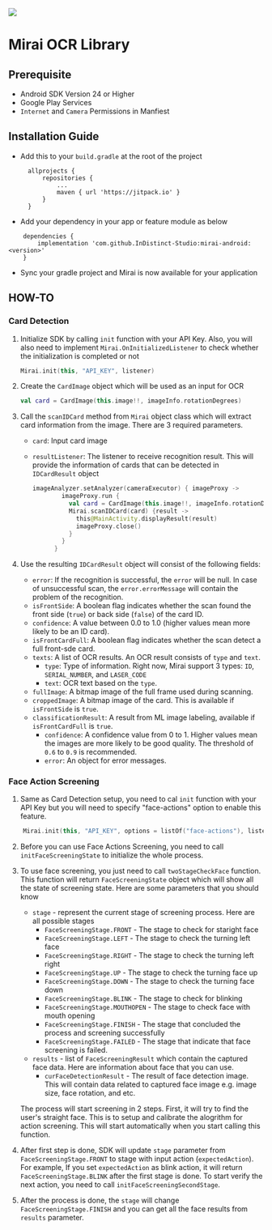 [![](https://jitpack.io/v/InDistinct-Studio/Mirai-Android.svg)](https://jitpack.io/#InDistinct-Studio/Mirai-Android)


# Mirai OCR Library

## Prerequisite

- Android SDK Version 24 or Higher
- Google Play Services
- `Internet` and `Camera` Permissions in Manfiest

## Installation Guide

- Add this to your `build.gradle` at the root of the project
  ```
	allprojects {
		repositories {
			...
			maven { url 'https://jitpack.io' }
		}
	}
  ```
- Add your dependency in your app or feature module as below
```
	dependencies {
		implementation 'com.github.InDistinct-Studio:mirai-android:<version>'
	}
```

- Sync your gradle project and Mirai is now available for your application

## HOW-TO

### Card Detection

1. Initialize SDK by calling `init` function with your API Key. Also, you will also need to implement `Mirai.OnInitializedListener` to check whether the initialization is completed or not

    ```kotlin
    Mirai.init(this, "API_KEY", listener)
    ```


1. Create the `CardImage` object which will be used as an input for OCR

    ```kotlin
    val card = CardImage(this.image!!, imageInfo.rotationDegrees)
    ```

2. Call the `scanIDCard` method from `Mirai` object class which will extract card information from the image. There are 3 required parameters.
    - `card`: Input card image
    - `resultListener`: The listener to receive recognition result. This will provide the information of cards that can be detected in `IDCardResult` object

      ```kotlin
      imageAnalyzer.setAnalyzer(cameraExecutor) { imageProxy ->
              imageProxy.run {
                val card = CardImage(this.image!!, imageInfo.rotationDegrees)
                Mirai.scanIDCard(card) {result ->
                  this@MainActivity.displayResult(result)
                  imageProxy.close()
                }
              }
            }
       ```

3. Use the resulting `IDCardResult` object will consist of the following fields:
    - `error`: If the recognition is successful, the `error` will be null. In case of unsuccessful scan, the `error.errorMessage` will contain the problem of the recognition.
    - `isFrontSide`: A boolean flag indicates whether the scan found the front side (`true`) or back side (`false`) of the card ID.
    - `confidence`: A value between 0.0 to 1.0 (higher values mean more likely to be an ID card).
    - `isFrontCardFull`: A boolean flag indicates whether the scan detect a full front-sde card.
    - `texts`: A list of OCR results. An OCR result consists of `type` and `text`.
        - `type`: Type of information. Right now, Mirai support 3 types: `ID`, `SERIAL_NUMBER`, and `LASER_CODE`
        - `text`: OCR text based on the `type`.
    - `fullImage`: A bitmap image of the full frame used during scanning.
    - `croppedImage`: A bitmap image of the card. This is available if `isFrontSide` is `true`.
    - `classificationResult`: A result from ML image labeling, available if `isFrontCardFull` is `true`.
      - `confidence`: A confidence value from 0 to 1. Higher values mean the images are more likely to be good quality. The threshold of `0.6` to `0.9` is recommended. 
      - `error`: An object for error messages.

### Face Action Screening

1. Same as Card Detection setup, you need to cal `init` function with your API Key but you will need to specify "face-actions" option to enable this feature.

```kotlin
    Mirai.init(this, "API_KEY", options = listOf("face-actions"), listener)
```

2. Before you can use Face Actions Screening, you need to call `initFaceScreeningState` to initialize the whole process.

3. To use face screening, you just need to call `twoStageCheckFace` function. This function will return `FaceScreeningState` object which will show all the state of screening state. Here are some parameters that you should know
    - `stage` - represent the current stage of screening process. Here are all possible stages
        - `FaceScreeningStage.FRONT` - The stage to check for staright face
        - `FaceScreeningStage.LEFT` - The stage to check the turning left face
        - `FaceScreeningStage.RIGHT` - The stage to check the turning left right
        - `FaceScreeningStage.UP` - The stage to check the turning face up
        - `FaceScreeningStage.DOWN` - The stage to check the turning face down
        - `FaceScreeningStage.BLINK` - The stage to check for blinking 
        - `FaceScreeningStage.MOUTHOPEN` - The stage to check face with mouth opening
        - `FaceScreeningStage.FINISH` - The stage that concluded the process and screening successfully
        - `FaceScreeningStage.FAILED` - The stage that indicate that face screening is failed.
    - `results` - list of `FaceScreeningResult` which contain the captured face data. Here are information about face that you can use.
        - `curFaceDetectionResult` - The result of face detection image. This will contain data related to captured face image e.g. image size, face rotation, and etc.

    The process will start screening in 2 steps. First, it will try to find the user's straight face. This is to setup and calibrate the alogrithm for action screening. This will start automatically when you start calling this function.

4. After first step is done, SDK will update `stage` parameter from `FaceScreeningStage.FRONT` to stage with input action (`expectedAction`). For example, If you set `expectedAction` as blink action, it will return `FaceScreeningStage.BLINK` after the first stage is done. To start verify the next action, you need to call `initFaceScreeningSecondStage`. 

5. After the process is done, the `stage` will change `FaceScreeningStage.FINISH` and you can get all the face results from `results` parameter.